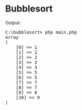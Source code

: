 # Bubblesort

Output:

<pre>C:\bubblesort> php main.php
Array
(
    [0] => 1
    [1] => 2
    [2] => 2
    [3] => 3
    [4] => 3
    [5] => 5
    [6] => 5
    [7] => 7
    [8] => 7
    [9] => 8
    [10] => 9
)</pre>
